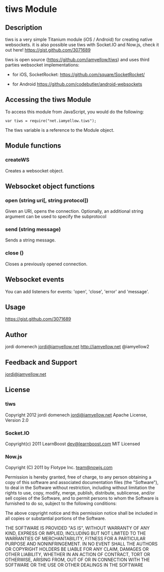 # tiws Module

## Description

tiws is a very simple Titanium module (iOS / Android) for creating native websockets.
it is also possible use tiws with Socket.IO and Now.js, check it out here!
https://gist.github.com/3071689

tiws is open source (https://github.com/iamyellow/tiws) and uses third parties websocket implementations:

* for iOS, SocketRocket:
https://github.com/square/SocketRocket/

* for Android
https://github.com/codebutler/android-websockets

## Accessing the tiws Module

To access this module from JavaScript, you would do the following:

	var tiws = require("net.iamyellow.tiws");

The tiws variable is a reference to the Module object.

## Module functions

### createWS

Creates a websocket object.

## Websocket object functions

### open (string uri[, string protocol])

Given an URI, opens the connection. Optionally, an additional string argument can be used to specify the subprotocol

### send (string message)

Sends a string message.

### close ()

Closes a previously opened connection.

## Websocket events

You can add listeners for events: 'open', 'close', 'error' and 'message'.

## Usage

https://gist.github.com/3071689

## Author

jordi domenech
jordi@iamyellow.net
http://iamyellow.net
@iamyellow2

## Feedback and Support

jordi@iamyellow.net

## License

### tiws

Copyright 2012 jordi domenech <jordi@iamyellow.net>
Apache License, Version 2.0

### Socket.IO

Copyright(c) 2011 LearnBoost <dev@learnboost.com>
MIT Licensed

### Now.js

Copyright (C) 2011 by Flotype Inc. <team@nowjs.com>

Permission is hereby granted, free of charge, to any person obtaining a copy
of this software and associated documentation files (the "Software"), to deal
in the Software without restriction, including without limitation the rights
to use, copy, modify, merge, publish, distribute, sublicense, and/or sell
copies of the Software, and to permit persons to whom the Software is
furnished to do so, subject to the following conditions:

The above copyright notice and this permission notice shall be included in
all copies or substantial portions of the Software.

THE SOFTWARE IS PROVIDED "AS IS", WITHOUT WARRANTY OF ANY KIND, EXPRESS OR
IMPLIED, INCLUDING BUT NOT LIMITED TO THE WARRANTIES OF MERCHANTABILITY,
FITNESS FOR A PARTICULAR PURPOSE AND NONINFRINGEMENT. IN NO EVENT SHALL THE
AUTHORS OR COPYRIGHT HOLDERS BE LIABLE FOR ANY CLAIM, DAMAGES OR OTHER
LIABILITY, WHETHER IN AN ACTION OF CONTRACT, TORT OR OTHERWISE, ARISING FROM,
OUT OF OR IN CONNECTION WITH THE SOFTWARE OR THE USE OR OTHER DEALINGS IN
THE SOFTWARE